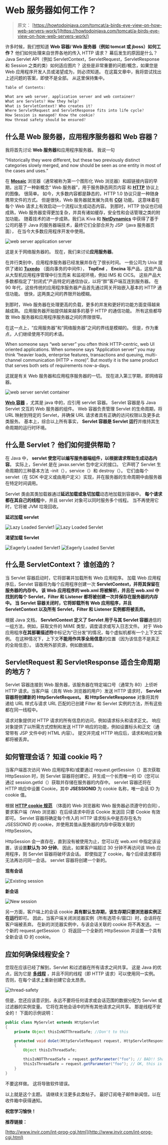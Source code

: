 # Web 服务器如何工作？

> 原文： [https://howtodoinjava.com/tomcat/a-birds-eye-view-on-how-web-servers-work/](https://howtodoinjava.com/tomcat/a-birds-eye-view-on-how-web-servers-work/)

许多时候，我们想知道 **Web 容器/ Web 服务器（例如 tomcat 或 jboss）如何工作？** 他们如何处理来自世界各地的传入 HTTP 请求？ 幕后发生的原因是什么？ Java Servlet API（例如 ServletContext，ServletRequest，ServletResponse 和 Session 之类的类）如何适应图片？ 这些是非常重要的问题/概念，如果您是 Web 应用程序开发人员或渴望成为，则必须知道。 在这篇文章中，我将尝试找出上述问题的答案，即使不是全部。 从这里保持集中。

```java
Table of Contents:

What are web server, application server and web container?
What are Servlets? How they help?
What is ServletContext? Who creates it?
Where ServletRequest and ServletResponse fits into life cycle?
How Session is managed? Know the cookie?
How thread safety should be ensured?
```

## 什么是 Web 服务器，应用程序服务器和 Web 容器？

我将首先讨论 **Web 服务器**和应用程序服务器。 我说一句

“Historically they were different, but these two previously distinct categories slowly merged, and now should be seen as one entity in most of the cases and uses.”

在 [**Mosaic**](https://en.wikipedia.org/wiki/Mosaic_%28web_browser%29 "Mosaic") 浏览器（通常被称为第一个图形化 Web 浏览器）和超链接内容的早期，出现了一种新概念“ Web 服务器”，用于服务静态网页内容 和 **[HTTP](https://en.wikipedia.org/wiki/Hypertext_Transfer_Protocol "http")** 协议上的图像。 很简单。 如今，大多数内容都是静态的，HTTP 1.0 协议只是一种随身携带文件的方式。 但是很快，Web 服务器就发展为具有 [**CGI**](http://www.invir.com/int-prog-cgi.html "cgi") 功能。 这意味着在每个 Web 请求上有效启动一个流程以生成动态内容。 到那时，HTTP 协议也已经成熟，Web 服务器变得更加复杂，并具有诸如缓存，安全性和会话管理之类的附加功能。 随着技术的进一步成熟，我们从 Kiva 和 **[NetDynamics](https://en.wikipedia.org/wiki/NetDynamics_Application_Server)** 中获得了基于公司的基于 Java 的服务器端技术，最终它们全部合并为 JSP（java 服务器页面）， 在当今大多数应用程序开发中使用。

![web server application server](img/05bc1ad5a4f3b2a157a34589c114d54b.png)

这是关于网络服务器的。 现在，我们来讨论**应用服务器**。

在并行类别中，应用程序服务器已经发展并存在了很长时间。 一些公司为 Unix 提供了诸如 [**Tuxedo**](https://en.wikipedia.org/wiki/Tuxedo_%28software%29 "Tuxedo") （面向事务的中间件）， **TopEnd** ， **Encina** 等产品，这些产品从大型机应用程序管理中衍生而来 和监视环境，例如 IMS 和 CICS。 这些产品大多数都指定了“封闭式”产品特定的通信协议，以将“胖”客户端互连到服务器。 在 90 年代，这些传统的应用程序服务器产品首先通过网关开始嵌入基本的 HTTP 通信功能。 很快，这两类之间的界限开始模糊。

到那时，Web 服务器在处理更高的负载，更多的并发和更好的功能方面变得越来越成熟。 应用服务器开始提供越来越多的基于 HTTP 的通信功能。 所有这些都导致 Web 服务器和应用程序服务器之间的界限很窄。

在这一点上，“应用服务器”和“网络服务器”之间的界线是模糊的。 但是，作为重点，人们继续使用不同的术语。

When someone says “web server” you often think HTTP-centric, web UI oriented applications. When someone says “Application server” you may think “heavier loads, enterprise features, transactions and queuing, multi-channel communication (HTTP + more)”. But mostly it is the same product that serves both sets of requirements now-a-days.

这就是有关 Web 服务器和应用程序服务器的一切。 现在进入第三学期，即网络容器。

![web server servlet container](img/c1f4d661c48b66f7c54aff95ede27403.png)

[**Web 容器**](https://en.wikipedia.org/wiki/Web_container) ，尤其是 java 中的，应引用 servlet 容器。 Servlet 容器是与 Java Servlet 交互的 Web 服务器的组件。 Web 容器负责管理 Servlet 的生命周期，将 URL 映射到特定的 Servlet，并确保 URL 请求者具有正确的访问权限以及更多此类服务。 基本上，综合以上所有事实， **Servlet 容器是 Servlet 运行**并维持其生命周期的运行时环境。

## 什么是 Servlet？ 他们如何提供帮助？

在 Java 中， **servlet 使您可以编写服务器端组件，以根据请求帮助生成动态内容**。 实际上，Servlet 是在 javax.servlet 包中定义的接口。 它声明了 Servlet 生命周期的三种基本方法 -init（），service（）和 destroy（）。 它们由每个 servlet（在 SDK 中定义或由用户定义）实现，并在服务器的生命周期中由服务器在特定时间调用。

Servlet 类由其类加载器通过**延迟加载或急切加载**动态地加载到容器中。 **每个请求都在其自己的线程**中，并且 servlet 对象可以同时服务多个线程。 当不再使用它时，它将被 JVM 垃圾回收。

**延迟加载 servlet**

![Lazy Loaded Servlet1](img/294ebfd4eeedec550a38116f4ed20cc6.png) ![Lazy Loaded Servlet](img/b0891aedc26651fe3a65387f03d81a7f.png)

**渴望加载 **Servlet****

![Eagerly Loaded Servlet1](img/e917129361e32f00d214586083a50705.png) ![Eagerly Loaded Servlet](img/e034256511cf921b395c7f9f60892c0a.png)

## 什么是 ServletContext？ 谁创造的？

当 Servlet 容器启动时，它将部署并加载所有 Web 应用程序。 加载 Web 应用程序后，Servlet 容器将为每个应用程序创建一次 **ServletContext，并将其保留在服务器的内存中。 该 Web 应用程序的 web.xml 将被解析，并且在 web.xml 中找到的每个 Servlet，Filter 和 Listener 都将被创建一次并保存在服务器的内存中。 当 Servlet 容器关闭时，它将卸载所有 Web 应用程序，并且 ServletContext 以及所有 Servlet，Filter 和 Listener 实例都将被丢弃。**

根据 Java 文档， **ServletContext 定义了 Servlet 用于与其 Servlet 容器**通信的一组方法，例如，获取文件的 MIME 类型，调度请求或写入日志文件。 对于 Web 应用程序**在其部署描述符**中标记为“已分发”的情况，每个虚拟机都有一个上下文实例。 在这种情况下，上下文**不能用作共享全局信息**的位置（因为该信息不是真正的全局信息）。 请改用外部资源，例如数据库。

## ServletRequest 和 ServletResponse 适合生命周期的地方？

Servlet 容器连接到 Web 服务器，该服务器在特定端口号（通常为 80）上侦听 HTTP 请求。当客户端（具有 Web 浏览器的用户）发送 HTTP 请求时， **Servlet 容器将创建新的 HttpServletRequest。** **和 HttpServletResponse** 对象将其传递给 URL 样式与请求 URL 匹配的已创建 Filter 和 Servlet 实例的方法，所有这些都在同一线程中。

请求对象提供对 HTTP 请求的所有信息的访问，例如请求标头和请求正文。 响应对象提供了以所需方式控制和发送 HTTP 响应的功能，例如设置标头和正文（通常带有 JSP 文件中的 HTML 内容）。 提交并完成 HTTP 响应后，请求和响应对象都将被丢弃。

## 如何管理会话？ 知道 cookie 吗？

当客户端首次访问 Web 应用程序和/或要通过 request.getSession（）首次获取 HttpSession 时，则 Servlet 容器将创建它，并生成一个长而唯一的 ID（您可以 通过 session.getId（）获取并存储在服务器的内存中。 servlet 容器还将在 HTTP 响应中设置 Cookie，其中 **JSESSIONID** 为 cookie 名称，唯一会话 ID 为 cookie 值。

根据 [**HTTP cookie 规范**](http://www.faqs.org/rfcs/rfc2965.html "http cookie") （体面的 Web 浏览器和 Web 服务器必须遵守的合同），要求客户端（Web 浏览器）在后续请求中将该 Cookie 发送回 只要 Cookie 有效即可。 Servlet 容器将确定每个传入的 HTTP 请求标头中是否存在名为 JSESSIONID 的 cookie，并使用其值从服务器的内存中获取关联的 HttpSession。

HttpSession 会一直存在，直到没有被使用为止，您可以在 web.xml 中指定该设置，该设置**默认为 30 分钟**。 因此，如果客户端超过 30 分钟不再访问该 Web 应用程序，则 Servlet 容器将破坏该会话。 即使指定了 cookie，每个后续请求都将无法再访问同一会话。 servlet 容器将创建一个新的。

**现有会话**

![Existing session](img/eebebe071bfa031d68b8a87406250efd.png)

**新会话**

![New session](img/adf2d37562aa73ff0230458f2450106e.png)

另一方面，客户端上的会话 cookie **具有默认生存期，该生存期只要浏览器实例正在运行**即可。 因此，当客户端关闭浏览器实例（所有选项卡/窗口）时，会话将在客户端被丢弃。 在新的浏览器实例中，与该会话关联的 cookie 将不再发送。 一个新的 request.getSession（）将返回一个全新的 HttpSession 并设置一个具有全新会话 ID 的 cookie。

## 应如何确保线程安全？

您现在应该已经了解到，Servlet 和过滤器在所有请求之间共享。 这是 Java 的优点，因为它是 [**多线程**](//howtodoinjava.com/category/java/multi-threading/ "multi-threading") ，并且不同的线程（即 HTTP 请求）可以使用同一实例。 否则，在每个请求上重新创建它会太昂贵。

![thread-safety](img/f3fdaad0cb730dedd690a45f7d2bb4c7.png)

但是，您还应该意识到，永远不要将任何请求或会话范围的数据分配为 Servlet 或过滤器的实例变量。 它将在其他会话中的所有其他请求之间共享。 那是线程不安全的！ 下面的示例说明：

```java
public class MyServlet extends HttpServlet
{
	private Object thisIsNOTThreadSafe; //Don't to this

	protected void doGet(HttpServletRequest request, HttpServletResponse response) throws ServletException, IOException
	{
		Object thisIsThreadSafe;

		thisIsNOTThreadSafe = request.getParameter("foo"); // BAD!! Shared among all requests!
		thisIsThreadSafe = request.getParameter("foo"); // OK, this is thread safe.
	}
}

```

不要这样做。 这将导致软件错误。

以上就是这个主题。 请继续关注更多此类帖子。 最好订阅电子邮件新闻信，以在收件箱中获得通知。

**祝您学习愉快！**

**推荐链接：**

[http://www.invir.com/int-prog-cgi.html](http://www.invir.com/int-prog-cgi.html)